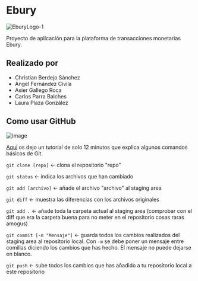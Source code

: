 # Ebury
![EburyLogo-1](https://user-images.githubusercontent.com/80314810/144853816-94c143be-17db-49d0-a590-f6f2eff7dc7b.png)

Proyecto de aplicación para la plataforma de transacciones monetarias Ebury.

## Realizado por

- Christian Berdejo Sánchez
- Ángel Fernández Civila
- Asier Gallego Roca
- Carlos Parra Balches
- Laura Plaza González

## Como usar GitHub
![image](https://user-images.githubusercontent.com/80314810/144846413-b0f8d9c7-f36b-4c6b-9b3c-4fe0a61abe8f.png)

[Aquí](https://youtu.be/3XlZWpLwvvo) os dejo un tutorial de solo 12 minutos que explica algunos comandos básicos de Git.

`git clone [repo]` <- clona el repositorio "repo"

`git status` <- indica los archivos que han cambiado

`git add [archivo]` <- añade el archivo "archivo" al staging area

`git diff` <- muestra las diferencias con los archivos originales

`git add .` <- añade toda la carpeta actual al staging area (comprobar con el diff que era la carpeta buena para no meter en el repositorio cosas raras amogus)

`git commit [-m "Mensaje"]` <- guarda todos los cambios realizados del staging area al repositorio local. Con `-m` se debe poner un mensaje entre comillas diciendo los cambios que has hecho. El mensaje no puede dejarse en blanco.

`git push` <- sube todos los cambios que has añadido a tu repositorio local a este repositorio
